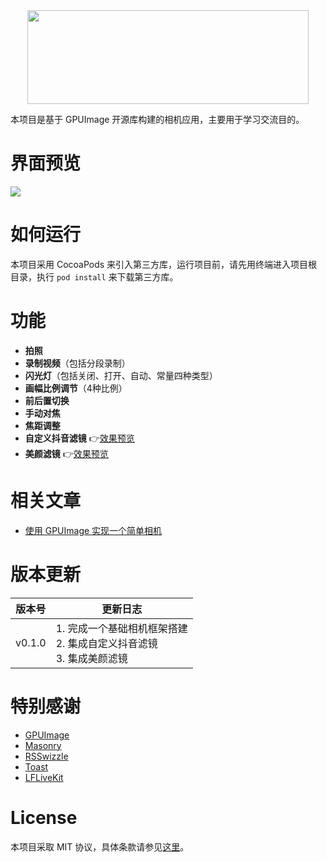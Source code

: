 <div align=center><img src="https://raw.githubusercontent.com/lmf12/SimpleCam/master/Images/image-head.jpg" width="450" height="150"/></div>

本项目是基于 GPUImage 开源库构建的相机应用，主要用于学习交流目的。

# 界面预览

![](https://raw.githubusercontent.com/lmf12/SimpleCam/master/Images/image-ui.jpg)

# 如何运行

本项目采用 CocoaPods 来引入第三方库，运行项目前，请先用终端进入项目根目录，执行 `pod install` 来下载第三方库。

# 功能

* **拍照**
* **录制视频**（包括分段录制）
* **闪光灯**（包括关闭、打开、自动、常量四种类型）
* **画幅比例调节**（4种比例）
* **前后置切换**
* **手动对焦**
* **焦距调整**
* **自定义抖音滤镜**  👉[效果预览](https://github.com/lmf12/SimpleCam/blob/master/Images/image-2.gif)
* **美颜滤镜**  👉[效果预览](https://github.com/lmf12/SimpleCam/blob/master/Images/image-1.gif)

# 相关文章

* [使用 GPUImage 实现一个简单相机](http://www.lymanli.com/2019/06/15/ios-gpuimage-camera/)

# 版本更新


| 版本号 | 更新日志 |
| --- | --- |
| v0.1.0 | 1. 完成一个基础相机框架搭建 <br> 2. 集成自定义抖音滤镜 <br> 3. 集成美颜滤镜 |

# 特别感谢

* [GPUImage](https://github.com/BradLarson/GPUImage)
* [Masonry](https://github.com/SnapKit/Masonry)
* [RSSwizzle](https://github.com/rabovik/RSSwizzle)
* [Toast](https://github.com/scalessec/Toast)
* [LFLiveKit](https://github.com/LaiFengiOS/LFLiveKit)

# License

本项目采取 MIT 协议，具体条款请参见[这里](https://github.com/lmf12/SimpleCam/blob/master/LICENSE)。
